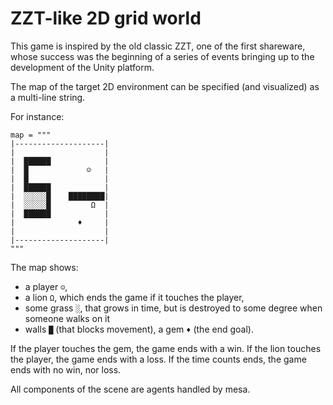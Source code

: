 # ZZT-like 2D grid world

This game is inspired by the old classic ZZT, one of the first shareware, whose success was the beginning of a series of events bringing up to the development of the Unity platform.

The map of the target 2D environment can be specified (and visualized) as a multi-line string.

For instance:

```
map = """
|--------------------|
|                    |
|  ██████            |
|  █             ☺   |
|  █                 |
|  ██████            |
|  ░░░░░█    ████████|
|  ░░░░░█         Ω  |
|  ██████            |
|              ♦     |
|                    |
|--------------------|
"""
```

The map shows:

- a player `☺`, 
- a lion `Ω`, which ends the game if it touches the player, 
- some grass `░`, that grows in time, but is destroyed to some degree when someone walks on it
- walls `█` (that blocks movement), a gem `♦` (the end goal).

If the player touches the gem, the game ends with a win.
If the lion touches the player, the game ends with a loss.
If the time counts ends, the game ends with no win, nor loss.

All components of the scene are agents handled by mesa.